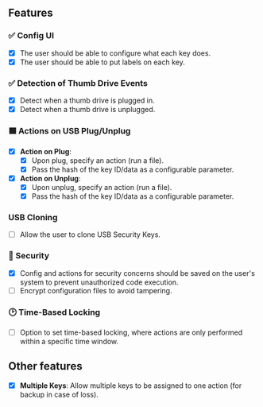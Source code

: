 
## Features

### ✅ Config UI
- [x] The user should be able to configure what each key does.
- [x] The user should be able to put labels on each key.

### ✅ Detection of Thumb Drive Events
- [x] Detect when a thumb drive is plugged in.
- [x] Detect when a thumb drive is unplugged.

### 🟩 Actions on USB Plug/Unplug
- [x] **Action on Plug**: 
  - [x] Upon plug, specify an action (run a file).
  - [x] Pass the hash of the key ID/data as a configurable parameter.
- [x] **Action on Unplug**: 
  - [x] Upon unplug, specify an action (run a file).
  - [x] Pass the hash of the key ID/data as a configurable parameter.

### USB Cloning
- [ ] Allow the user to clone USB Security Keys.

### 🔐 Security
- [x] Config and actions for security concerns should be saved on the user's system to prevent unauthorized code execution.
- [ ] Encrypt configuration files to avoid tampering.

### 🕑 Time-Based Locking
- [ ] Option to set time-based locking, where actions are only performed within a specific time window.
## Other features

- [x] **Multiple Keys**: Allow multiple keys to be assigned to one action (for backup in case of loss).
